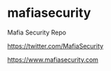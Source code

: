 # mafiasecurity

Mafia Security Repo

https://twitter.com/MafiaSecurity

https://www.mafiasecurity.com
